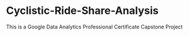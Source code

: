 # Cyclistic-Ride-Share-Analysis
This is a Google Data Analytics Professional Certificate Capstone Project 
